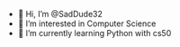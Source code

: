 - 👋 Hi, I’m @SadDude32
- 👀 I’m interested in Computer Science
- 🌱 I’m currently learning Python with cs50

<!---
SadDude32/SadDude32 is a ✨ special ✨ repository because its `README.md` (this file) appears on your GitHub profile.
You can click the Preview link to take a look at your changes.
--->
